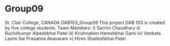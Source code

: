 # Group09

St. Clair College, CANADA
DAB103_Group09
This project DAB 103 is created by five college students.
Team Members:
i) Sachin Chaudhary
ii) Ruchitkumar Alpeshbhai Patel
iii) Krishnaben Hareshbhai Gami
iv) Venkata Laxmi Sai Prasanna Akavaram
v) Hiren Shaileshbhai Patel
